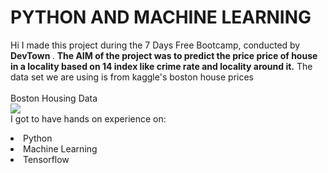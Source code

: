 # PYTHON AND MACHINE LEARNING
Hi I made this project during the 7 Days Free Bootcamp, conducted by <b> DevTown
</b>.
<b>The AIM of the project was to predict the price price of house in a locality based on 14 index
like crime rate and locality around it.</b>
The data set we are using is from kaggle's boston house prices
<a href="https://www.kaggle.com/datasets/vikrishnan/boston-house-prices"></a>
<br><br>Boston Housing Data<br>
<a href="https://www.youtube.com/playlist?list=PL7zl8TDRnbulNEA-59W7wWgCWE8LEOD6h"> <img src="https://github.com/ShapeAI/PYTHON-AND-DATA-ANALYTICS/blob/main/machine%20learning.png"> </a>
<br>I got to have hands on experience on:
<li>Python
<li>Machine Learning
<li>Tensorflow
